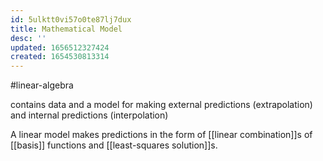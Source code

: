 ```yaml
---
id: 5ulktt0vi57o0te87lj7dux
title: Mathematical Model
desc: ''
updated: 1656512327424
created: 1654530813314
---
```

#linear-algebra 

contains data and a model for making external predictions (extrapolation) and internal predictions (interpolation)

A linear model makes predictions in the form of [[linear combination]]s of [[basis]] functions and [[least-squares solution]]s.